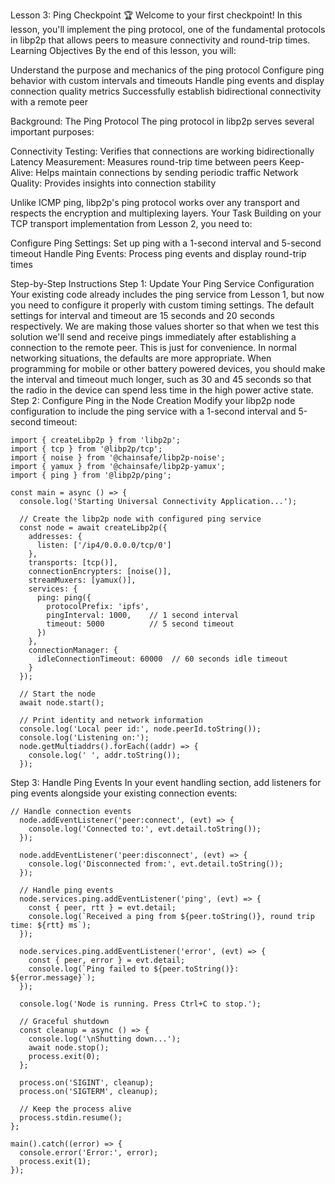 Lesson 3: Ping Checkpoint 🏆
Welcome to your first checkpoint! In this lesson, you'll implement the ping protocol, one of the fundamental protocols in libp2p that allows peers to measure connectivity and round-trip times.
Learning Objectives
By the end of this lesson, you will:

Understand the purpose and mechanics of the ping protocol
Configure ping behavior with custom intervals and timeouts
Handle ping events and display connection quality metrics
Successfully establish bidirectional connectivity with a remote peer

Background: The Ping Protocol
The ping protocol in libp2p serves several important purposes:

Connectivity Testing: Verifies that connections are working bidirectionally
Latency Measurement: Measures round-trip time between peers
Keep-Alive: Helps maintain connections by sending periodic traffic
Network Quality: Provides insights into connection stability

Unlike ICMP ping, libp2p's ping protocol works over any transport and respects the encryption and multiplexing layers.
Your Task
Building on your TCP transport implementation from Lesson 2, you need to:

Configure Ping Settings: Set up ping with a 1-second interval and 5-second timeout
Handle Ping Events: Process ping events and display round-trip times

Step-by-Step Instructions
Step 1: Update Your Ping Service Configuration
Your existing code already includes the ping service from Lesson 1, but now you need to configure it properly with custom timing settings.
The default settings for interval and timeout are 15 seconds and 20 seconds respectively. We are making those values shorter so that when we test this solution we'll send and receive pings immediately after establishing a connection to the remote peer. This is just for convenience. In normal networking situations, the defaults are more appropriate. When programming for mobile or other battery powered devices, you should make the interval and timeout much longer, such as 30 and 45 seconds so that the radio in the device can spend less time in the high power active state.
Step 2: Configure Ping in the Node Creation
Modify your libp2p node configuration to include the ping service with a 1-second interval and 5-second timeout:


```
import { createLibp2p } from 'libp2p';
import { tcp } from '@libp2p/tcp';
import { noise } from '@chainsafe/libp2p-noise';
import { yamux } from '@chainsafe/libp2p-yamux';
import { ping } from '@libp2p/ping';

const main = async () => {
  console.log('Starting Universal Connectivity Application...');
  
  // Create the libp2p node with configured ping service
  const node = await createLibp2p({
    addresses: {
      listen: ['/ip4/0.0.0.0/tcp/0']
    },
    transports: [tcp()],
    connectionEncrypters: [noise()],
    streamMuxers: [yamux()],
    services: {
      ping: ping({
        protocolPrefix: 'ipfs',
        pingInterval: 1000,    // 1 second interval
        timeout: 5000          // 5 second timeout
      })
    },
    connectionManager: {
      idleConnectionTimeout: 60000  // 60 seconds idle timeout
    }
  });

  // Start the node
  await node.start();

  // Print identity and network information
  console.log('Local peer id:', node.peerId.toString());
  console.log('Listening on:');
  node.getMultiaddrs().forEach((addr) => {
    console.log(' ', addr.toString());
  });
  ```

  Step 3: Handle Ping Events
In your event handling section, add listeners for ping events alongside your existing connection events:

```
// Handle connection events
  node.addEventListener('peer:connect', (evt) => {
    console.log('Connected to:', evt.detail.toString());
  });

  node.addEventListener('peer:disconnect', (evt) => {
    console.log('Disconnected from:', evt.detail.toString());
  });

  // Handle ping events
  node.services.ping.addEventListener('ping', (evt) => {
    const { peer, rtt } = evt.detail;
    console.log(`Received a ping from ${peer.toString()}, round trip time: ${rtt} ms`);
  });

  node.services.ping.addEventListener('error', (evt) => {
    const { peer, error } = evt.detail;
    console.log(`Ping failed to ${peer.toString()}: ${error.message}`);
  });

  console.log('Node is running. Press Ctrl+C to stop.');

  // Graceful shutdown
  const cleanup = async () => {
    console.log('\nShutting down...');
    await node.stop();
    process.exit(0);
  };

  process.on('SIGINT', cleanup);
  process.on('SIGTERM', cleanup);

  // Keep the process alive
  process.stdin.resume();
};

main().catch((error) => {
  console.error('Error:', error);
  process.exit(1);
});
```
